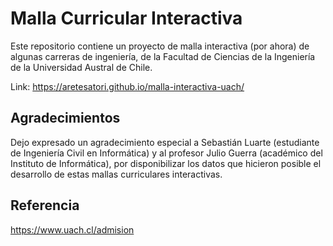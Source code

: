 # Malla Curricular Interactiva

Este repositorio contiene un proyecto de malla interactiva (por ahora) de algunas carreras de ingeniería, de la Facultad de Ciencias de la Ingeniería de la Universidad Austral de Chile. 

Link: https://aretesatori.github.io/malla-interactiva-uach/

## Agradecimientos

Dejo expresado un agradecimiento especial a Sebastián Luarte (estudiante de Ingeniería Civil en Informática) y al profesor Julio Guerra (académico del Instituto de Informática), por disponibilizar los datos que hicieron posible el desarrollo de estas mallas curriculares interactivas.

## Referencia

https://www.uach.cl/admision
